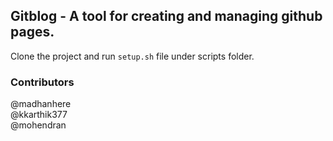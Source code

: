 ## Gitblog - A tool for creating and managing github pages. 

Clone the project and run `setup.sh` file under scripts folder.

### Contributors

@madhanhere <br>
@kkarthik377 <br>
@mohendran <br>
